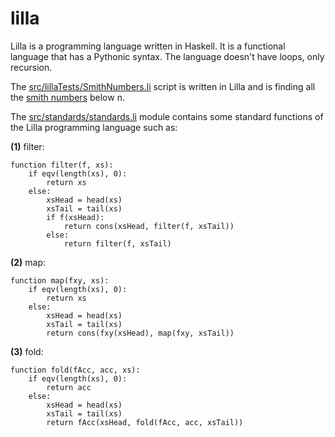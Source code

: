 # lilla

Lilla is a programming language written in Haskell. 
It is a functional language that has a Pythonic syntax.
The language doesn't have loops, only recursion.

The [src/lillaTests/SmithNumbers.li](https://github.com/habospace/Lilla/blob/master/src/lillaTests/SmithNumbers.li) script is written in Lilla and is finding all the [smith numbers](https://en.wikipedia.org/wiki/Smith_number) below n. 

The [src/standards/standards.li](https://github.com/habospace/Lilla/blob/master/src/standards/standards.li) module contains 
some standard functions of the Lilla programming language such as:

**(1)** filter:

```
function filter(f, xs):
    if eqv(length(xs), 0):
        return xs
    else:
        xsHead = head(xs)
        xsTail = tail(xs)
        if f(xsHead):
            return cons(xsHead, filter(f, xsTail))
        else:
            return filter(f, xsTail)
```

**(2)** map:

```
function map(fxy, xs):
    if eqv(length(xs), 0):
        return xs
    else:
        xsHead = head(xs)
        xsTail = tail(xs)
        return cons(fxy(xsHead), map(fxy, xsTail))
```

**(3)** fold:

```
function fold(fAcc, acc, xs):
    if eqv(length(xs), 0):
        return acc
    else:
        xsHead = head(xs)
        xsTail = tail(xs)
        return fAcc(xsHead, fold(fAcc, acc, xsTail))
```
